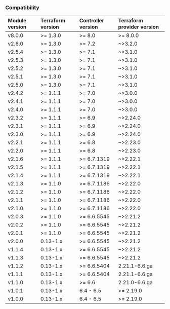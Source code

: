 ### Compatibility
Module version | Terraform version | Controller version | Terraform provider version
:--- | :--- | :--- | :---
v8.0.0 | >= 1.3.0 | >= 8.0 | >= 8.0.0
v2.6.0 | >= 1.3.0 | >= 7.2 | ~>3.2.0
v2.5.4 | >= 1.3.0 | >= 7.1 | ~>3.1.0
v2.5.3 | >= 1.3.0 | >= 7.1 | ~>3.1.0
v2.5.2 | >= 1.3.0 | >= 7.1 | ~>3.1.0
v2.5.1 | >= 1.3.0 | >= 7.1 | ~>3.1.0
v2.5.0 | >= 1.3.0 | >= 7.1 | ~>3.1.0
v2.4.2 | >= 1.1.1 | >= 7.0 | ~>3.0.0
v2.4.1 | >= 1.1.1 | >= 7.0 | ~>3.0.0
v2.4.0 | >= 1.1.1 | >= 7.0 | ~>3.0.0
v2.3.2 | >= 1.1.1 | >= 6.9 | ~>2.24.0
v2.3.1 | >= 1.1.1 | >= 6.9 | ~>2.24.0
v2.3.0 | >= 1.1.1 | >= 6.9 | ~>2.24.0
v2.2.1 | >= 1.1.1 | >= 6.8 | ~>2.23.0
v2.2.0 | >= 1.1.1 | >= 6.8 | ~>2.23.0
v2.1.6 | >= 1.1.1 | >= 6.7.1319 | ~>2.22.1
v2.1.5 | >= 1.1.1 | >= 6.7.1319 | ~>2.22.1
v2.1.4 | >= 1.1.1 | >= 6.7.1319 | ~>2.22.1
v2.1.3 | >= 1.1.0 | >= 6.7.1186 | ~>2.22.0
v2.1.2 | >= 1.1.0 | >= 6.7.1186 | ~>2.22.0
v2.1.1 | >= 1.1.0 | >= 6.7.1186 | ~>2.22.0
v2.1.0 | >= 1.1.0 | >= 6.7.1186 | ~>2.22.0
v2.0.3 | >= 1.1.0 | >= 6.6.5545 | ~>2.21.2
v2.0.2 | >= 1.1.0 | >= 6.6.5545 | ~>2.21.2
v2.0.1 | >= 1.1.0 | >= 6.6.5545 | ~>2.21.2
v2.0.0 | 0.13-1.x | >= 6.6.5545 | ~>2.21.2
v1.1.4 | 0.13-1.x | >= 6.6.5545 | ~>2.21.2
v1.1.3 | 0.13-1.x | >= 6.6.5545 | ~>2.21.2
v1.1.2 | 0.13-1.x | >= 6.6.5404 | 2.21.1-6.6.ga
v1.1.1 | 0.13-1.x | >= 6.6.5404 | 2.21.1-6.6.ga
v1.1.0 | 0.13-1.x | >= 6.6 | 2.21.0-6.6.ga
v1.0.1 | 0.13-1.x | 6.4 - 6.5 | >= 2.19.0
v1.0.0 | 0.13-1.x | 6.4 - 6.5 | >= 2.19.0